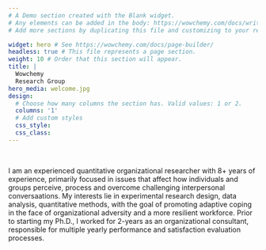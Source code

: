 ```yaml
---
# A Demo section created with the Blank widget.
# Any elements can be added in the body: https://wowchemy.com/docs/writing-markdown-latex/
# Add more sections by duplicating this file and customizing to your requirements.

widget: hero # See https://wowchemy.com/docs/page-builder/
headless: true # This file represents a page section.
weight: 10 # Order that this section will appear.
title: |
  Wowchemy  
  Research Group
hero_media: welcome.jpg
design:
  # Choose how many columns the section has. Valid values: 1 or 2.
  columns: '1'
  # Add custom styles
  css_style:
  css_class:
---
```


<br>

I am an experienced quantitative organizational researcher with 8+ years of experience, primarily focused in issues that affect how individuals and groups perceive, process and overcome challenging interpersonal conversaations. My interests lie in experimental research design, data analysis, quantitative methods, with the goal of promoting adaptive coping in the face of organizational adversity and a more resilient workforce. Prior to starting my Ph.D., I worked for 2-years as an organizational consultant, responsible for multiple yearly performance and satisfaction evaluation processes.
